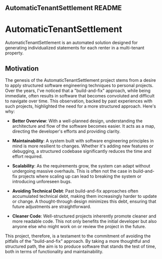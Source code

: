 AutomaticTenantSettlement README
-------------------------------

# AutomaticTenantSettlement
AutomaticTenantSettlement is an automated solution designed for generating individualized statements for each renter in a multi-tenant property.

## Motivation
The genesis of the AutomaticTenantSettlement project stems from a desire to apply structured software engineering techniques to personal projects. Over the years, I've noticed that a "build-and-fix" approach, while being immediate, often results in software that becomes convoluted and difficult to navigate over time. This observation, backed by past experiences with such projects, highlighted the need for a more structured approach. Here's why:

- **Better Overview**: With a well-planned design, understanding the architecture and flow of the software becomes easier. It acts as a map, directing the developer's efforts and providing clarity.
  
- **Maintainability**: A system built with software engineering principles in mind is more resilient to changes. Whether it's adding new features or debugging, a structured codebase significantly reduces the time and effort required.
  
- **Scalability**: As the requirements grow, the system can adapt without undergoing massive overhauls. This is often not the case in build-and-fix projects where scaling up can lead to breaking the system or introducing unforeseen bugs.
  
- **Avoiding Technical Debt**: Past build-and-fix approaches often accumulated technical debt, making them increasingly harder to update or change. A thought-through design minimizes this debt, ensuring that future adjustments are straightforward.
  
- **Cleaner Code**: Well-structured projects inherently promote cleaner and more readable code. This not only benefits the initial developer but also anyone else who might work on or review the project in the future.

This project, therefore, is a testament to the commitment of avoiding the pitfalls of the "build-and-fix" approach. By taking a more thoughtful and structured path, the aim is to produce software that stands the test of time, both in terms of functionality and maintainability.

